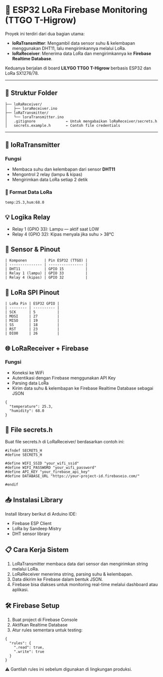 # 🌱 ESP32 LoRa Firebase Monitoring (TTGO T-Higrow)

Proyek ini terdiri dari dua bagian utama:

- **loRaTransmitter**: Mengambil data sensor suhu & kelembapan menggunakan DHT11, lalu mengirimkannya melalui LoRa.
- **loRaReceiver**: Menerima data LoRa dan mengirimkannya ke **Firebase Realtime Database**.

Keduanya berjalan di board **LILYGO TTGO T-Higrow** berbasis ESP32 dan LoRa SX1276/78.

---

## 📂 Struktur Folder

```
├── loRaReceiver/
│   ├── loraReceiver.ino
├── loRaTransmitter/
│   └── loraTransmitter.ino
│   .gitignore              ← Untuk mengabaikan loRaReceiver/secrets.h
│   secrets.example.h       ← Contoh file credentials
```

---
## 🔧 loRaTransmitter

### Fungsi

- Membaca suhu dan kelembapan dari sensor **DHT11**
- Mengontrol 2 relay (lampu & kipas)
- Mengirimkan data LoRa setiap 2 detik

### 📡 Format Data LoRa
```
temp:25.3,hum:68.0
```

## 💡 Logika Relay
- Relay 1 (GPIO 33): Lampu — aktif saat LOW
- Relay 4 (GPIO 32): Kipas menyala jika suhu > 38°C

## 🧪 Sensor & Pinout
```
| Komponen        | Pin ESP32 (TTGO) |
| --------------- | ---------------- |
| DHT11           | GPIO 15          |
| Relay 1 (lampu) | GPIO 33          |
| Relay 4 (kipas) | GPIO 32          |
```

## 🔌 LoRa SPI Pinout
```
| LoRa Pin | ESP32 GPIO |
| -------- | ---------- |
| SCK      | 5          |
| MOSI     | 27         |
| MISO     | 19         |
| SS       | 18         |
| RST      | 23         |
| DIO0     | 26         |
```

## 🌐 LoRaReceiver + Firebase
### Fungsi
- Koneksi ke WiFi
- Autentikasi dengan Firebase menggunakan API Key
- Parsing data LoRa
- Kirim data suhu & kelembapan ke Firebase Realtime Database sebagai JSON

```
{
  "temperature": 25.3,
  "humidity": 68.0
}
```

## 🔐 File secrets.h
Buat file secrets.h di LoRaReceiver/ berdasarkan contoh ini:

```
#ifndef SECRETS_H
#define SECRETS_H

#define WIFI_SSID "your_wifi_ssid"
#define WIFI_PASSWORD "your_wifi_password"
#define API_KEY "your_firebase_api_key"
#define DATABASE_URL "https://your-project-id.firebaseio.com/"

#endif
```

## 📥 Instalasi Library
Install library berikut di Arduino IDE:
- Firebase ESP Client
- LoRa by Sandeep Mistry
- DHT sensor library

## 📋 Cara Kerja Sistem
1. LoRaTransmitter membaca data dari sensor dan mengirimkan string melalui LoRa.
2. LoRaReceiver menerima string, parsing suhu & kelembapan.
3. Data dikirim ke Firebase dalam bentuk JSON.
4. Firebase bisa diakses untuk monitoring real-time melalui dashboard atau aplikasi.

## 🛠️ Firebase Setup
1. Buat project di Firebase Console
2. Aktifkan Realtime Database
3. Atur rules sementara untuk testing:
```
{
  "rules": {
    ".read": true,
    ".write": true
  }
}
```
⚠️ Gantilah rules ini sebelum digunakan di lingkungan produksi.